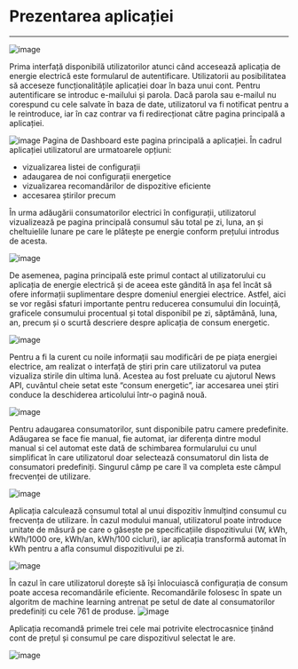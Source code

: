 <h1><b> Prezentarea aplicației </b></h1>
<hr>

![image](https://github.com/GaitanaruTeodora/energy-app/assets/74835274/91174232-3c4a-4ef3-b16c-475526dbc802)

Prima interfață disponibilă utilizatorilor atunci când accesează aplicația de energie electrică este formularul de autentificare. Utilizatorii au posibilitatea să acceseze funcționalitățile aplicației doar în baza unui cont. Pentru autentificare se introduc e-mailului și parola. Dacă parola sau e-mailul nu corespund cu cele salvate în baza de date, utilizatorul va fi notificat pentru a le reintroduce, iar în caz contrar va fi redirecționat către pagina principală a aplicației.

![image](https://github.com/GaitanaruTeodora/energy-app/assets/74835274/6caa88b9-6fbb-4f80-bf5f-01babda0050f)
Pagina de Dashboard este pagina principală a aplicației. În cadrul aplicației utilizatorul are urmatoarele opțiuni:
- vizualizarea listei de configurații
- adaugarea de noi configurații energetice
- vizualizarea recomandărilor de dispozitive eficiente
- accesarea știrilor precum 
  
În urma adăugării consumatorilor electrici în configurații, utilizatorul vizualizează pe pagina principală consumul său total pe zi, luna, an și cheltuielile lunare pe care le plătește pe energie conform prețului introdus de acesta.

![image](https://github.com/GaitanaruTeodora/energy-app/assets/74835274/60ff9cd1-2e9f-4028-99b3-557800c3ac94)

De asemenea, pagina principală este primul contact al utilizatorului cu aplicația de energie electrică și de aceea este gândită în așa fel încât să ofere informații suplimentare despre domeniul energiei electrice. Astfel, aici se vor regăsi sfaturi importante pentru reducerea consumului din locuință, graficele consumului procentual și total disponibil pe zi, săptămână, luna, an, precum și o scurtă descriere despre aplicația de consum energetic.

![image](https://github.com/GaitanaruTeodora/energy-app/assets/74835274/4359d076-4ead-4d59-9f9c-84d679003838)

Pentru a fi la curent cu noile informații sau modificări de pe piața energiei electrice, am realizat o interfață de știri prin care utilizatorul va putea vizualiza stirile din ultima lună. Acestea au fost preluate cu ajutorul News API, cuvântul cheie setat este “consum energetic”, iar accesarea unei știri conduce la deschiderea articolului într-o pagină nouă.

![image](https://github.com/GaitanaruTeodora/energy-app/assets/74835274/ca77d2c6-dc68-4b5d-b3c8-091fec5cf721)

Pentru adaugarea consumatorilor, sunt disponibile patru camere predefinite. Adăugarea se face fie manual, fie automat, iar diferența dintre modul manual si cel automat este dată de schimbarea formularului cu unul simplificat în care utilizatorul doar selectează consumatorul din lista de consumatori predefiniți. Singurul câmp pe care îl va completa este câmpul frecvenței de utilizare.

![image](https://github.com/GaitanaruTeodora/energy-app/assets/74835274/6a92823e-d674-4cd1-802f-cda56c9a0f53)

Aplicația calculează consumul total al unui dispozitiv înmulțind consumul cu frecvența de utilizare. În cazul modului manual, utilizatorul poate introduce unitate de măsură pe care o găsește pe specificațiile dispozitivului (W, kWh, kWh/1000 ore, kWh/an, kWh/100 cicluri), iar aplicația transformă automat în kWh pentru a afla consumul dispozitivului pe zi.

![image](https://github.com/GaitanaruTeodora/energy-app/assets/74835274/b11abab8-4b06-4c42-a74b-a5556cb5607e)

În cazul în care utilizatorul dorește să își înlocuiască configurația de consum poate accesa recomandările eficiente. Recomandările folosesc în spate un algoritm de machine learning antrenat pe setul de date al consumatorilor predefiniți cu cele 761 de produse.
![image](https://github.com/GaitanaruTeodora/energy-app/assets/74835274/1fea7149-088c-40e0-b7b3-ec9640c5c065)

Aplicația recomandă primele trei cele mai potrivite electrocasnice ținând cont de prețul și consumul pe care dispozitivul selectat le are.

![image](https://github.com/GaitanaruTeodora/energy-app/assets/74835274/55bd0570-d051-433e-aca7-c0c9146beeac)
